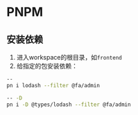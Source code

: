 # PNPM
## 安装依赖
1. 进入workspace的根目录，如`frontend`
2. 给指定的包安装依赖：
```bash
-- 
pn i lodash --filter @fa/admin

-- -D
pn i -D @types/lodash --filter @fa/admin
```
